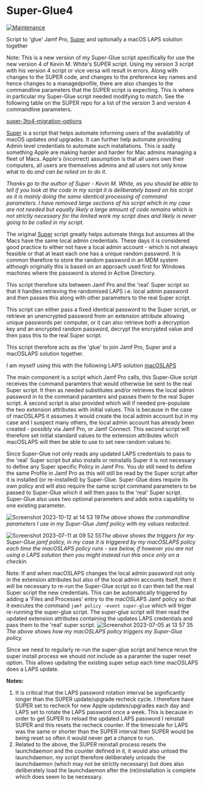 # Super-Glue4
[![Maintenance](https://img.shields.io/badge/Maintained%3F-yes-green.svg)](https://GitHub.com/Naereen/StrapDown.js/graphs/commit-activity)

Script to 'glue' Jamf Pro, [Super](https://github.com/Macjutsu/super) and optionally a macOS LAPS solution together

Note: This is a new version of my Super-Glue script specifically for use the new version 4 of Kevin M. White's SUPER script. Using my version 3 script with his version 4 script or vice versa will result in errors. Along with changes to the SUPER code, and changes to the preference key names and hence changes to a managedprofile, there are also changes to the commandline parameters that the SUPER script is expecting. This is where in particular my Super-Glue script needed modifying to match. See the following table on the SUPER repo for a list of the version 3 and version 4 commandline parameters.

[super-3to4-migration-options](https://github.com/Macjutsu/super/blob/4.0.0-beta4/Super-Friends/super-3to4-migration-options.tsv)

[Super](https://github.com/Macjutsu/super) is a script that helps automate informing users of the availability of macOS updates _and_ upgrades. It can further help automate providing Admin level credentials to automate such installations. This is sadly something Apple are making harder and harder for Mac admins managing a fleet of Macs. Apple's (incorrect) assumption is that all users own their computers, all users are themselves admins and all users not only know what to do _and can be relied on to do it_.

_Thanks go to the author of Super - Kevin M. White, as you should be able to tell if you look at the code in my script it is deliberately based on his script as it is mainly doing the same identical processing of command parameters. I have removed large sections of his script which in my case are not needed but equally likely a large amount of code remains which is not strictly necessary for the limited work my script does and likely is never going to be called in my script._

The original [Super](https://github.com/Macjutsu/super) script greatly helps automate things but assumes all the Macs have the same local admin credentials. These days it is considered good practice to either not have a local admin account - which is not always feasible or that at least each one has a unique random password. It is common therefore to store the random password in an MDM system although originally this is based on an approach used first for Windows machines where the password is stored in Active Directory.

This script therefore sits between Jamf Pro and the 'real' Super script so that it handles retrieving the randomised LAPS i.e. local admin password and then passes this along with other parameters to the real Super script.

This script can either pass a fixed identical password to the Super script, or retrieve an unencrypted password from an extension attribute allowing unique passwords per computer, or it can also retrieve both a decryption key and an encrypted random password, decrypt the encrypted value and then pass this to the real Super script.

This script therefore acts as the 'glue' to join Jamf Pro, Super and a macOSLAPS solution together.

I am myself using this with the following LAPS solution [macOSLAPS](https://github.com/PezzaD84/macOSLAPS)

The main component is a script which Jamf Pro calls, this Super-Glue script receives the command paramters that would otherwise be sent to the real Super script. It then as needed substitutes and/or retrieves the local admin password in to the command paramters and passes them to the real Super script. A second script is also provided which will if needed pre-populate the two extension attributes with initial values. This is because in the case of macOSLAPS it assumes it would create the local admin account but in my case and I suspect many others, the local admin account has already been created - possibly via Jamf Pro, or Jamf Connect. This second script will therefore set initial standard values to the extension attributes which macOSLAPS will then be able to use to set new random values to.

Since Super-Glue not only reads any updated LAPS credentials to pass to the 'real' Super script but also installs or reinstalls Super it is not necessary to define any Super specific Policy in Jamf Pro. You _do_ still need to define the same Profile in Jamf Pro as this will still be read by the Super script after it is installed (or re-installed) by Super-Glue. Super-Glue does require its own policy and will also require the same script command parameters to be passed to Super-Glue which it will then pass to the 'real' Super script. Super-Glue also uses two optional parameters and adds extra capability to one existing parameter.

![Screenshot 2023-10-12 at 14 53 19](https://github.com/jelockwood/Super-Glue4/assets/4300786/3fbc8391-3ebf-4969-a8eb-2e847ef10c5e)*The above shows the commandline parameters I use in my Super-Glue Jamf policy with my values redacted.*

![Screenshot 2023-07-11 at 09 52 55](https://github.com/jelockwood/Super-Glue/assets/4300786/06e2b3fd-73fc-4b89-af98-06e6dbbd4cd1)*The above shows the triggers for my Super-Glue jamf policy, in my case it is triggered by my macOSLAPS policy each time the macOSLAPS policy runs - see below, if however you are not using a LAPS solution then you might instead run this once only on a checkin.*

Note: If and when macOSLAPS changes the local admin password not only in the extension attributes but also of the local admin accounts itself, then it will be necessary to re-run the Super-Glue script so it can then tell the real Super script the new credentials. This can be automatically triggered by adding a 'Files and Processes' entry to the macOSLAPS Jamf policy so that it executes the command ```jamf policy -event super-glue``` which will triger re-running the super-glue script. The super-glue script will then read the updated extension attributes containing the updates LAPS credentials and pass them to the 'real' super script.
![Screenshot 2023-07-05 at 13 57 35](https://github.com/jelockwood/Super-Glue/assets/4300786/4227d9dd-b115-493a-817a-e17913fe2578)*The above shows how my macOSLAPS policy triggers my Super-Glue policy.*

Since we need to regularly re-run the super-glue script and hence rerun the super install process we should _not_ include as a paramter the super reset option. This allows updating the existing super setup each time macOSLAPS does a LAPS update.

**Notes:**
1. It is critical that the LAPS password rotation interval be significantly longer than the SUPER update/upgrade recheck cycle. I therefore have SUPER set to recheck for new Apple updates/upgrades each day and LAPS set to rotate the LAPS password once a week. This is because in order to get SUPER to reload the updated LAPS password I reinstall SUPER and this resets the recheck counter. If the timescale for LAPS was the same or shorter than the SUPER interval then SUPER would be being reset so often it would never get a chance to run.
2. Related to the above, the SUPER reinstall process resets the launchdaemon and the counter defined in it, it would also unload the launchdaemon, my script therefore deliberately unloads the launchdaemon (which may not be strictly necessary) but does also deliberately load the launchdaemon after the (re)installation is complete which does seem to be necessary.

